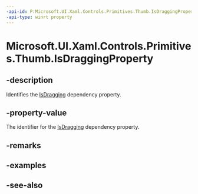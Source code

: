 ```yaml
---
-api-id: P:Microsoft.UI.Xaml.Controls.Primitives.Thumb.IsDraggingProperty
-api-type: winrt property
---
```


<!-- Property syntax
public Windows.UI.Xaml.DependencyProperty IsDraggingProperty { get; }
-->

# Microsoft.UI.Xaml.Controls.Primitives.Thumb.IsDraggingProperty

## -description
Identifies the [IsDragging](thumb_isdragging.md) dependency property.

## -property-value
The identifier for the [IsDragging](thumb_isdragging.md) dependency property.

## -remarks

## -examples

## -see-also
